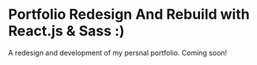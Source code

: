 # Portfolio Redesign And Rebuild with React.js & Sass :)

A redesign and development of my persnal portfolio. Coming soon!
